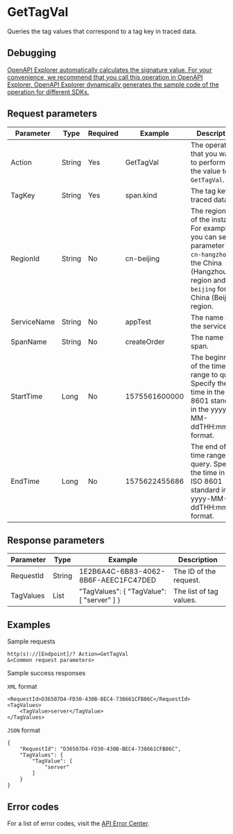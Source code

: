 # GetTagVal

Queries the tag values that correspond to a tag key in traced data.

## Debugging

[OpenAPI Explorer automatically calculates the signature value. For your convenience, we recommend that you call this operation in OpenAPI Explorer. OpenAPI Explorer dynamically generates the sample code of the operation for different SDKs.](https://api.aliyun.com/#product=xtrace&api=GetTagVal&type=RPC&version=2019-08-08)

## Request parameters

|Parameter|Type|Required|Example|Description|
|---------|----|--------|-------|-----------|
|Action|String|Yes|GetTagVal|The operation that you want to perform. Set the value to `GetTagVal`. |
|TagKey|String|Yes|span.kind|The tag key in traced data. |
|RegionId|String|No|cn-beijing|The region ID of the instance. For example, you can set the parameter to `cn-hangzhou` for the China \(Hangzhou\) region and `cn-beijing` for the China \(Beijing\) region. |
|ServiceName|String|No|appTest|The name of the service. |
|SpanName|String|No|createOrder|The name of a span. |
|StartTime|Long|No|1575561600000|The beginning of the time range to query. Specify the time in the ISO 8601 standard in the yyyy-MM-ddTHH:mm:ssZ format. |
|EndTime|Long|No|1575622455686|The end of the time range to query. Specify the time in the ISO 8601 standard in the yyyy-MM-ddTHH:mm:ssZ format. |

## Response parameters

|Parameter|Type|Example|Description|
|---------|----|-------|-----------|
|RequestId|String|1E2B6A4C-6B83-4062-8B6F-AEEC1FC47DED|The ID of the request. |
|TagValues|List|"TagValues": \{ "TagValue": \[ "server" \] \}|The list of tag values. |

## Examples

Sample requests

```
http(s)://[Endpoint]/? Action=GetTagVal
&<Common request parameters>
```

Sample success responses

`XML` format

```
<RequestId>D36507D4-FD30-430B-BEC4-738661CFB86C</RequestId>
<TagValues>
    <TagValue>server</TagValue>
</TagValues>
```

`JSON` format

```
{
    "RequestId": "D36507D4-FD30-430B-BEC4-738661CFB86C",
    "TagValues": {
        "TagValue": [
            "server"
        ]
    }
}
```

## Error codes

For a list of error codes, visit the [API Error Center](https://error-center.alibabacloud.com/status/product/xtrace).

